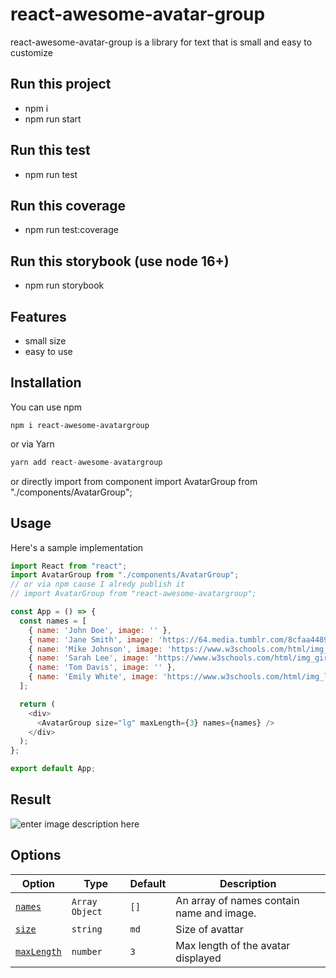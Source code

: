 
# react-awesome-avatar-group
react-awesome-avatar-group is a library for text that is small and easy to customize

## Run this project
- npm i
- npm run start

## Run this test
- npm run test

## Run this coverage
- npm run test:coverage

## Run this storybook (use node 16+)
- npm run storybook 

## Features
- small size
- easy to use


## Installation
You can use npm

```
npm i react-awesome-avatargroup
```

or via Yarn

```js
yarn add react-awesome-avatargroup
```

or directly import from component
import AvatarGroup from "./components/AvatarGroup";


## Usage
    
Here's a sample implementation 


```javascript
import React from "react";
import AvatarGroup from "./components/AvatarGroup";
// or via npm cause I alredy publish it
// import AvatarGroup from "react-awesome-avatargroup";

const App = () => {
  const names = [
    { name: 'John Doe', image: '' },
    { name: 'Jane Smith', image: 'https://64.media.tumblr.com/8cfaa4489602dd7eea5c7f9b82b444e1/d4c665ae64812e87-cd/s250x400/6ebec970fb11a33e2597a4ee0fe8698026fc3a24.png' },
    { name: 'Mike Johnson', image: 'https://www.w3schools.com/html/img_chania.jpg' },
    { name: 'Sarah Lee', image: 'https://www.w3schools.com/html/img_girl.jpg' },
    { name: 'Tom Davis', image: '' },
    { name: 'Emily White', image: 'https://www.w3schools.com/html/img_lights.jpg' },
  ];

  return (
    <div>
      <AvatarGroup size="lg" maxLength={3} names={names} />
    </div>
  );
};

export default App;
 ```

## Result
![enter image description here](https://i.ibb.co/ygdjgTh/Screen-Shot-2023-04-15-at-17-04-33.png)

## Options

Option | Type | Default | Description
--- | --- | --- | ---
|[`names`](#names) | `Array Object` | `[]` | An array of names contain name and image.|
|[`size`](#size) | `string` | `md` | Size of avattar
|[`maxLength`](#maxLength) | `number` | `3` | Max length of the avatar displayed



